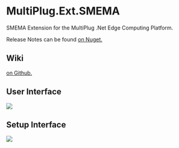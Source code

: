 # MultiPlug.Ext.SMEMA
SMEMA Extension for the MultiPlug .Net Edge Computing Platform.

Release Notes can be found [on Nuget.](https://www.nuget.org/packages/MultiPlug.Ext.SMEMA/#releasenotes-body-tab)

## Wiki
[on Github.](https://github.com/Industry4/MultiPlug.Ext.SMEMA/wiki)

## User Interface
![](https://www.smema-ethernet-adaptor.info/images/smema-ethernet-adaptor-user-interface.jpg)

## Setup Interface
![](https://www.smema-ethernet-adaptor.info/images/smema-ethernet-adaptor-setup-interface.jpg)
